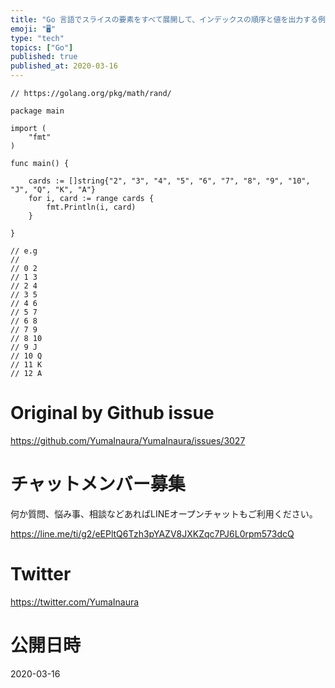 ```yaml
---
title: "Go 言語でスライスの要素をすべて展開して、インデックスの順序と値を出力する例 ( #go foreach slice all elemen"
emoji: "🖥"
type: "tech"
topics: ["Go"]
published: true
published_at: 2020-03-16
---
```


```golang
// https://golang.org/pkg/math/rand/

package main

import (
	"fmt"
)

func main() {

	cards := []string{"2", "3", "4", "5", "6", "7", "8", "9", "10", "J", "Q", "K", "A"}
	for i, card := range cards {
		fmt.Println(i, card)
	}

}

// e.g
//
// 0 2
// 1 3
// 2 4
// 3 5
// 4 6
// 5 7
// 6 8
// 7 9
// 8 10
// 9 J
// 10 Q
// 11 K
// 12 A

```

# Original by Github issue

https://github.com/YumaInaura/YumaInaura/issues/3027








<!-- Update From Qiita API -->

# チャットメンバー募集


何か質問、悩み事、相談などあればLINEオープンチャットもご利用ください。

https://line.me/ti/g2/eEPltQ6Tzh3pYAZV8JXKZqc7PJ6L0rpm573dcQ





# Twitter


https://twitter.com/YumaInaura


<!-- Update From Qiita API -->



# 公開日時

2020-03-16
